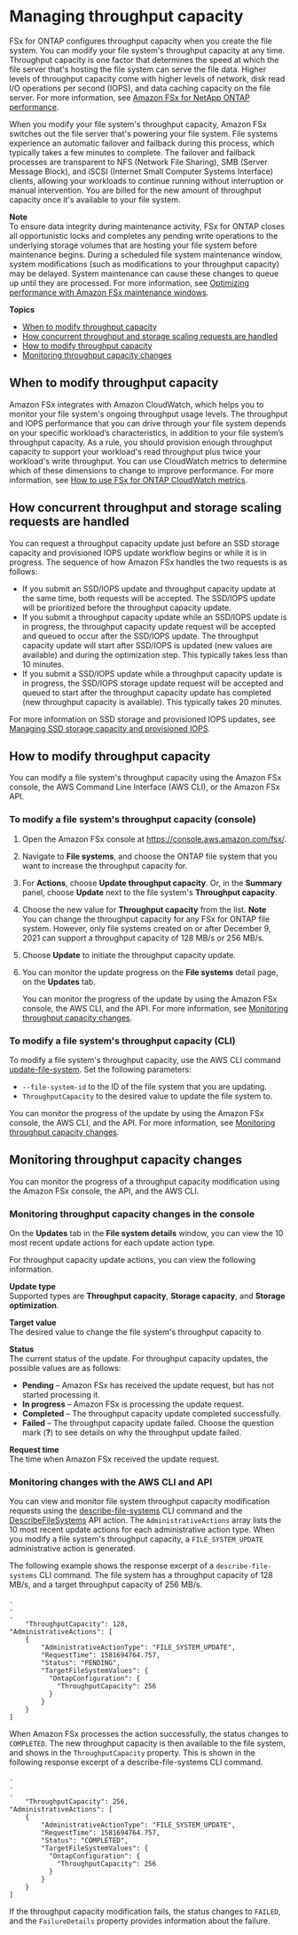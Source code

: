 # Managing throughput capacity<a name="managing-throughput-capacity"></a>

FSx for ONTAP configures throughput capacity when you create the file system\. You can modify your file system's throughput capacity at any time\. Throughput capacity is one factor that determines the speed at which the file server that's hosting the file system can serve the file data\. Higher levels of throughput capacity come with higher levels of network, disk read I/O operations per second \(IOPS\), and data caching capacity on the file server\. For more information, see [Amazon FSx for NetApp ONTAP performance](performance.md)\. 

When you modify your file system's throughput capacity, Amazon FSx switches out the file server that's powering your file system\. File systems experience an automatic failover and failback during this process, which typically takes a few minutes to complete\. The failover and failback processes are transparent to NFS \(Network File Sharing\), SMB \(Server Message Block\), and iSCSI \(Internet Small Computer Systems Interface\) clients, allowing your workloads to continue running without interruption or manual intervention\. You are billed for the new amount of throughput capacity once it's available to your file system\.

**Note**  
To ensure data integrity during maintenance activity, FSx for ONTAP closes all opportunistic locks and completes any pending write operations to the underlying storage volumes that are hosting your file system before maintenance begins\. During a scheduled file system maintenance window, system modifications \(such as modifications to your throughput capacity\) may be delayed\. System maintenance can cause these changes to queue up until they are processed\. For more information, see [Optimizing performance with Amazon FSx maintenance windows](maintenance-windows.md)\.

**Topics**
+ [When to modify throughput capacity](#when-to-modify-throughput-capacity)
+ [How concurrent throughput and storage scaling requests are handled](#concurrent-throughput-and-storage-requests)
+ [How to modify throughput capacity](#increase-throughput-capacity)
+ [Monitoring throughput capacity changes](#monitoring-throughput-capacity-changes)

## When to modify throughput capacity<a name="when-to-modify-throughput-capacity"></a>

Amazon FSx integrates with Amazon CloudWatch, which helps you to monitor your file system's ongoing throughput usage levels\. The throughput and IOPS performance that you can drive through your file system depends on your specific workload’s characteristics, in addition to your file system’s throughput capacity\. As a rule, you should provision enough throughput capacity to support your workload's read throughput plus twice your workload's write throughput\. You can use CloudWatch metrics to determine which of these dimensions to change to improve performance\. For more information, see [How to use FSx for ONTAP CloudWatch metrics](monitor-throughput-cloudwatch.md)\.



## How concurrent throughput and storage scaling requests are handled<a name="concurrent-throughput-and-storage-requests"></a>

You can request a throughput capacity update just before an SSD storage capacity and provisioned IOPS update workflow begins or while it is in progress\. The sequence of how Amazon FSx handles the two requests is as follows:
+ If you submit an SSD/IOPS update and throughput capacity update at the same time, both requests will be accepted\. The SSD/IOPS update will be prioritized before the throughput capacity update\.
+ If you submit a throughput capacity update while an SSD/IOPS update is in progress, the throughput capacity update request will be accepted and queued to occur after the SSD/IOPS update\. The throughput capacity update will start after SSD/IOPS is updated \(new values are available\) and during the optimization step\. This typically takes less than 10 minutes\.
+ If you submit a SSD/IOPS update while a throughput capacity update is in progress, the SSD/IOPS storage update request will be accepted and queued to start after the throughput capacity update has completed \(new throughput capacity is available\)\. This typically takes 20 minutes\.

For more information on SSD storage and provisioned IOPS updates, see [Managing SSD storage capacity and provisioned IOPS](managing-storage-capacity.md)\.

## How to modify throughput capacity<a name="increase-throughput-capacity"></a>

You can modify a file system's throughput capacity using the Amazon FSx console, the AWS Command Line Interface \(AWS CLI\), or the Amazon FSx API\.

### To modify a file system's throughput capacity \(console\)<a name="increase-throughput-console"></a>

1. Open the Amazon FSx console at [https://console\.aws\.amazon\.com/fsx/](https://console.aws.amazon.com/fsx/)\.

1. Navigate to **File systems**, and choose the ONTAP file system that you want to increase the throughput capacity for\.

1. For **Actions**, choose **Update throughput capacity**\. Or, in the **Summary** panel, choose **Update** next to the file system's **Throughput capacity**\. 

   

1. Choose the new value for **Throughput capacity** from the list\.
**Note**  
You can change the throughput capacity for any FSx for ONTAP file system\. However, only file systems created on or after December 9, 2021 can support a throughput capacity of 128 MB/s or 256 MB/s\.

1. Choose **Update** to initiate the throughput capacity update\.

1. You can monitor the update progress on the **File systems** detail page, on the **Updates** tab\.

   You can monitor the progress of the update by using the Amazon FSx console, the AWS CLI, and the API\. For more information, see [Monitoring throughput capacity changes](#monitoring-throughput-capacity-changes)\.

### To modify a file system's throughput capacity \(CLI\)<a name="increase-throughput-console"></a>

To modify a file system's throughput capacity, use the AWS CLI command [update\-file\-system](https://docs.aws.amazon.com/cli/latest/reference/fsx/update-file-system.html)\. Set the following parameters:
+ `--file-system-id` to the ID of the file system that you are updating\.
+ `ThroughputCapacity` to the desired value to update the file system to\. 

You can monitor the progress of the update by using the Amazon FSx console, the AWS CLI, and the API\. For more information, see [Monitoring throughput capacity changes](#monitoring-throughput-capacity-changes)\.

## Monitoring throughput capacity changes<a name="monitoring-throughput-capacity-changes"></a>

You can monitor the progress of a throughput capacity modification using the Amazon FSx console, the API, and the AWS CLI\.

### Monitoring throughput capacity changes in the console<a name="monitor-throughput-action-console"></a>

On the **Updates** tab in the **File system details** window, you can view the 10 most recent update actions for each update action type\.

For throughput capacity update actions, you can view the following information\.

****Update type****  
Supported types are **Throughput capacity**, **Storage capacity**, and **Storage optimization**\.

****Target value****  
The desired value to change the file system's throughput capacity to\.

****Status****  
The current status of the update\. For throughput capacity updates, the possible values are as follows:  
+ **Pending** – Amazon FSx has received the update request, but has not started processing it\.
+ **In progress** – Amazon FSx is processing the update request\.
+ **Completed** – The throughput capacity update completed successfully\.
+ **Failed** – The throughput capacity update failed\. Choose the question mark \(**?**\) to see details on why the throughput update failed\.

****Request time****  
The time when Amazon FSx received the update request\.

### Monitoring changes with the AWS CLI and API<a name="monitor-throughput-action-cli-api"></a>

You can view and monitor file system throughput capacity modification requests using the [describe\-file\-systems](https://docs.aws.amazon.com/cli/latest/reference/fsx/describe-file-systems.html) CLI command and the [DescribeFileSystems](https://docs.aws.amazon.com/fsx/latest/APIReference/API_DescribeFileSystems.html) API action\. The `AdministrativeActions` array lists the 10 most recent update actions for each administrative action type\. When you modify a file system's throughput capacity, a `FILE_SYSTEM_UPDATE` administrative action is generated\. 

The following example shows the response excerpt of a `describe-file-systems` CLI command\. The file system has a throughput capacity of 128 MB/s, and a target throughput capacity of 256 MB/s\.

```
.
.
.
    "ThroughputCapacity": 128,
"AdministrativeActions": [
    {
        "AdministrativeActionType": "FILE_SYSTEM_UPDATE",
        "RequestTime": 1581694764.757,
        "Status": "PENDING",
        "TargetFileSystemValues": {
          "OntapConfiguration": {
            "ThroughputCapacity": 256
          }
        }
    }
]
```

When Amazon FSx processes the action successfully, the status changes to `COMPLETED`\. The new throughput capacity is then available to the file system, and shows in the `ThroughputCapacity` property\. This is shown in the following response excerpt of a describe\-file\-systems CLI command\.

```
.
.
.
    "ThroughputCapacity": 256,
"AdministrativeActions": [
    {
        "AdministrativeActionType": "FILE_SYSTEM_UPDATE",
        "RequestTime": 1581694764.757,
        "Status": "COMPLETED",
        "TargetFileSystemValues": {
          "OntapConfiguration": {
            "ThroughputCapacity": 256
          }
        }
    }
]
```

If the throughput capacity modification fails, the status changes to `FAILED`, and the `FailureDetails` property provides information about the failure\.